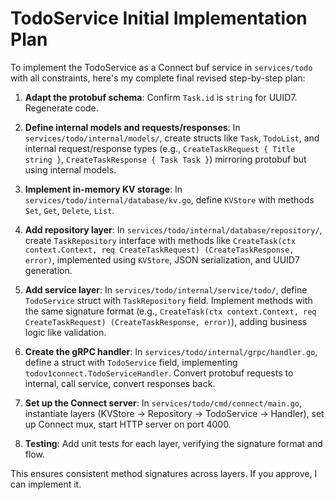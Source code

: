 # TodoService Initial Implementation Plan

To implement the TodoService as a Connect buf service in `services/todo` with all constraints, here's my complete final revised step-by-step plan:

1. **Adapt the protobuf schema**: Confirm `Task.id` is `string` for UUID7. Regenerate code.

2. **Define internal models and requests/responses**: In `services/todo/internal/models/`, create structs like `Task`, `TodoList`, and internal request/response types (e.g., `CreateTaskRequest { Title string }`, `CreateTaskResponse { Task Task }`) mirroring protobuf but using internal models.

3. **Implement in-memory KV storage**: In `services/todo/internal/database/kv.go`, define `KVStore` with methods `Set`, `Get`, `Delete`, `List`.

4. **Add repository layer**: In `services/todo/internal/database/repository/`, create `TaskRepository` interface with methods like `CreateTask(ctx context.Context, req CreateTaskRequest) (CreateTaskResponse, error)`, implemented using `KVStore`, JSON serialization, and UUID7 generation.

5. **Add service layer**: In `services/todo/internal/service/todo/`, define `TodoService` struct with `TaskRepository` field. Implement methods with the same signature format (e.g., `CreateTask(ctx context.Context, req CreateTaskRequest) (CreateTaskResponse, error)`), adding business logic like validation.

6. **Create the gRPC handler**: In `services/todo/internal/grpc/handler.go`, define a struct with `TodoService` field, implementing `todov1connect.TodoServiceHandler`. Convert protobuf requests to internal, call service, convert responses back.

7. **Set up the Connect server**: In `services/todo/cmd/connect/main.go`, instantiate layers (KVStore -> Repository -> TodoService -> Handler), set up Connect mux, start HTTP server on port 4000.

8. **Testing**: Add unit tests for each layer, verifying the signature format and flow.

This ensures consistent method signatures across layers. If you approve, I can implement it.